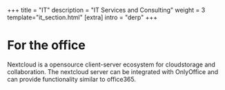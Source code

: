 +++
title = "IT"
description = "IT Services and Consulting"
weight = 3
template="it_section.html"
[extra]
intro = "derp"
+++


# For the office


Nextcloud is a opensource client-server ecosystem for cloudstorage and collaboration.
The nextcloud server can be integrated with OnlyOffice and can provide functionality similar to office365.










<!-- ## self hosting vs managed hosting -->

<!-- I offer both... -->

<!-- ## office needs -->
<!-- - collaboration platform -->
<!-- - teams chat -->
<!-- - cloud storage -->
<!-- - email -->
<!-- - internal web -->

<!-- ## Servers -->
<!-- - Databases -->
<!-- - gp-servers -->
<!-- - backups -->
<!-- - nas -->
